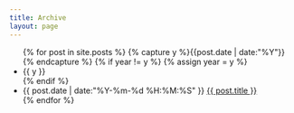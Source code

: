 ```yaml
---
title: Archive
layout: page
---
```


<ul class="listing">
{% for post in site.posts %}
  {% capture y %}{{post.date | date:"%Y"}}{% endcapture %}
  {% if year != y %}
    {% assign year = y %}
    <li class="listing-seperator">{{ y }}</li>
  {% endif %}
  <li class="listing-item">
    <time datetime="{{ post.date | date:"%Y-%m-%d %H:%M:%S" }}">{{ post.date | date:"%Y-%m-%d %H:%M:%S" }}</time>
    <a href="{{ post.url }}" title="{{ post.title }}">{{ post.title }}</a>
  </li>
{% endfor %}
</ul>
